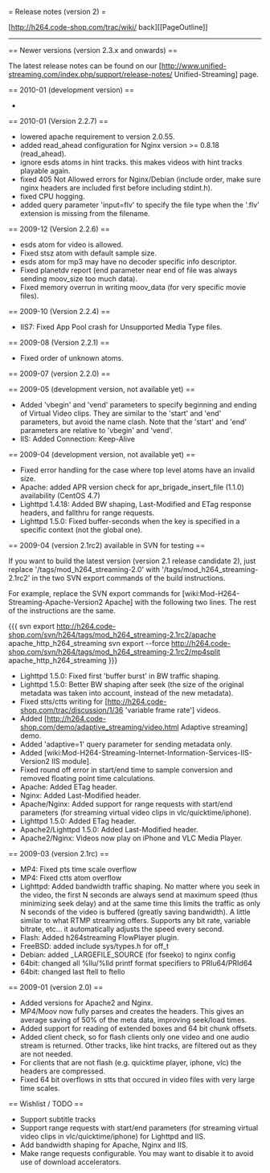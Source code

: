 = Release notes (version 2) =

[http://h264.code-shop.com/trac/wiki/ back][[PageOutline]]

----

== Newer versions (version 2.3.x and onwards) ==

The latest release notes can be found on our [http://www.unified-streaming.com/index.php/support/release-notes/ Unified-Streaming] page.


== 2010-01 (development version) ==

  -

== 2010-01 (Version 2.2.7) ==

  - lowered apache requirement to version 2.0.55.
  - added read_ahead configuration for Nginx version >= 0.8.18 (read_ahead).
  - ignore esds atoms in hint tracks. this makes videos with hint tracks playable again.
  - fixed 405 Not Allowed errors for Nginx/Debian (include order, make sure nginx headers are included first before including stdint.h).
  - fixed CPU hogging.
  - added query parameter 'input=flv' to specify the file type when the '.flv' extension is missing from the filename.

== 2009-12 (Version 2.2.6) ==

  - esds atom for video is allowed.
  - Fixed stsz atom with default sample size.
  - esds atom for mp3 may have no decoder specific info descriptor.
  - Fixed planetdv report (end parameter near end of file was always sending moov_size too much data).
  - Fixed memory overrun in writing moov_data (for very specific movie files).

== 2009-10 (Version 2.2.4) ==

  - IIS7: Fixed App Pool crash for Unsupported Media Type files.

== 2009-08 (Version 2.2.1) ==

  - Fixed order of unknown atoms.

== 2009-07 (version 2.2.0) ==

== 2009-05 (development version, not available yet) ==

  - Added 'vbegin' and 'vend' parameters to specify beginning and ending of Virtual Video clips. They are similar to the 'start' and 'end' parameters, but avoid the name clash. Note that the 'start' and 'end' parameters are relative to 'vbegin' and 'vend'.
  - IIS: Added Connection: Keep-Alive

== 2009-04 (development version, not available yet) ==

  - Fixed error handling for the case where top level atoms have an invalid size.
  - Apache: added APR version check for apr_brigade_insert_file (1.1.0) availability (CentOS 4.7)
  - Lighttpd 1.4.18: Added BW shaping, Last-Modified and ETag response headers, and fallthru for range requests.
  - Lighttpd 1.5.0: Fixed buffer-seconds when the key is specified in a specific context (not the global one).

== 2009-04 (version 2.1rc2) available in SVN for testing ==

If you want to build the latest version (version 2.1 release candidate 2), just replace '/tags/mod_h264_streaming-2.0' with '/tags/mod_h264_streaming-2.1rc2' in the two SVN export commands of the build instructions.

For example, replace the SVN export commands for [wiki:Mod-H264-Streaming-Apache-Version2 Apache] with the following two lines. The rest of the instructions are the same.

{{{
svn export http://h264.code-shop.com/svn/h264/tags/mod_h264_streaming-2.1rc2/apache apache_http_h264_streaming
svn export --force http://h264.code-shop.com/svn/h264/tags/mod_h264_streaming-2.1rc2/mp4split apache_http_h264_streaming
}}}

  - Lighttpd 1.5.0: Fixed first 'buffer burst' in BW traffic shaping.
  - Lighttpd 1.5.0: Better BW shaping after seek (the size of the original metadata was taken into account, instead of the new metadata).
  - Fixed stts/ctts writing for [http://h264.code-shop.com/trac/discussion/1/36 'variable frame rate'] videos.
  - Added [http://h264.code-shop.com/demo/adaptive_streaming/video.html Adaptive streaming] demo.
  - Added 'adaptive=1' query parameter for sending metadata only.
  - Added [wiki:Mod-H264-Streaming-Internet-Information-Services-IIS-Version2 IIS module].
  - Fixed round off error in start/end time to sample conversion and removed floating point time calculations.
  - Apache: Added ETag header.
  - Nginx: Added Last-Modified header.
  - Apache/Nginx: Added support for range requests with start/end parameters (for streaming virtual video clips in vlc/quicktime/iphone).
  - Lighttpd 1.5.0: Added ETag header.
  - Apache2/Lighttpd 1.5.0: Added Last-Modified header.
  - Apache2/Nginx: Videos now play on iPhone and VLC Media Player.

== 2009-03 (version 2.1rc) ==

  - MP4: Fixed pts time scale overflow
  - MP4: Fixed ctts atom overflow
  - Lighttpd: Added bandwidth traffic shaping. No matter where you seek in the video, the first N seconds are always send at maximum speed (thus minimizing seek delay) and at the same time this limits the traffic as only N seconds of the video is buffered (greatly saving bandwidth). A little similar to what RTMP streaming offers. Supports any bit rate, variable bitrate, etc... it automatically adjusts the speed every second.
  - Flash: Added h264streaming FlowPlayer plugin.
  - FreeBSD: added include sys/types.h for off_t
  - Debian: added _LARGEFILE_SOURCE (for fseeko) to nginx config
  - 64bit: changed all %llu/%lld printf format specifiers to PRIu64/PRId64
  - 64bit: changed last ftell to ftello

== 2009-01 (version 2.0) ==

  - Added versions for Apache2 and Nginx.
  - MP4/Moov now fully parses and creates the headers. This gives an average saving of 50% of the meta data, improving seek/load times.
  - Added support for reading of extended boxes and 64 bit chunk offsets.
  - Added client check, so for flash clients only one video and one audio stream is returned. Other tracks, like hint tracks, are filtered out as they are not needed.
  - For clients that are not flash (e.g. quicktime player, iphone, vlc) the headers are compressed.
  - Fixed 64 bit overflows in stts that occured in video files with very large time scales.

== Wishlist / TODO ==

  - Support subtitle tracks
  - Support range requests with start/end parameters (for streaming virtual video clips in vlc/quicktime/iphone) for Lighttpd and IIS.
  - Add bandwidth shaping for Apache, Nginx and IIS.
  - Make range requests configurable. You may want to disable it to avoid use of download accelerators.



